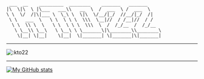```
 ___  __    _________  ________    _______   _______     
|\  \|\  \ |\___   ___\\   __  \  /  ___  \ /  ___  \    
\ \  \/  /|\|___ \  \_\ \  \|\  \/__/|_/  //__/|_/  /|   
 \ \   ___  \   \ \  \ \ \  \\\  \__|//  / /__|//  / /   
  \ \  \\ \  \   \ \  \ \ \  \\\  \  /  /_/__  /  /_/__  
   \ \__\\ \__\   \ \__\ \ \_______\|\________\\________\
    \|__| \|__|    \|__|  \|_______| \|_______|\|_______|
```
***
![:kto22](https://moe-counter.es3n1n.eu/get/@:kto22?theme=rule34)
***
[![My GitHub stats](https://github-readme-stats.vercel.app/api?username=kto22&hide=stars&show_icons=true&theme=synthwave&hide_rank=true)](https://github.com/anuraghazra/github-readme-stats)
